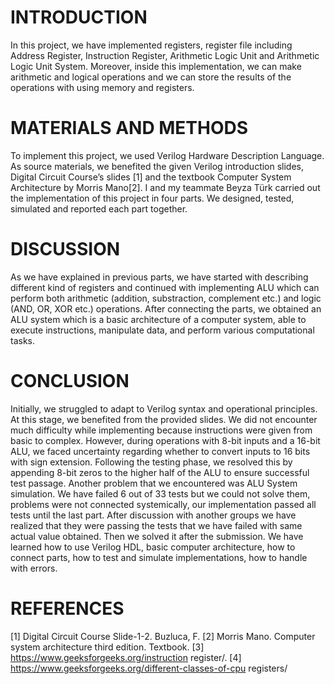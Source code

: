 # INTRODUCTION
 In this project, we have implemented registers, register file including Address Register,
 Instruction Register, Arithmetic Logic Unit and Arithmetic Logic Unit System. Moreover,
 inside this implementation, we can make arithmetic and logical operations and we can
 store the results of the operations with using memory and registers.
 # MATERIALS AND METHODS
 To implement this project, we used Verilog Hardware Description Language. As source
 materials, we benefited the given Verilog introduction slides, Digital Circuit Course’s slides
 [1] and the textbook Computer System Architecture by Morris Mano[2]. I and my teammate Beyza Türk carried out
 the implementation of this project in four parts. We designed, tested, simulated and
 reported each part together.
# DISCUSSION
 As we have explained in previous parts, we have started with describing different kind
 of registers and continued with implementing ALU which can perform both arithmetic
 (addition, substraction, complement etc.) and logic (AND, OR, XOR etc.) operations.
 After connecting the parts, we obtained an ALU system which is a basic architecture of
 a computer system, able to execute instructions, manipulate data, and perform various
 computational tasks.
 
# CONCLUSION
 Initially, we struggled to adapt to Verilog syntax and operational principles. At this
 stage, we benefited from the provided slides. We did not encounter much difficulty while
 implementing because instructions were given from basic to complex. However, during
 operations with 8-bit inputs and a 16-bit ALU, we faced uncertainty regarding whether to
 convert inputs to 16 bits with sign extension. Following the testing phase, we resolved this
 by appending 8-bit zeros to the higher half of the ALU to ensure successful test passage.
 Another problem that we encountered was ALU System simulation. We have failed 6
 out of 33 tests but we could not solve them, problems were not connected systemically,
 our implementation passed all tests until the last part. After discussion with another
 groups we have realized that they were passing the tests that we have failed with same
 actual value obtained. Then we solved it after the submission. We have learned how to use Verilog HDL, basic computer
 architecture, how to connect parts, how to test and simulate implementations, how to
 handle with errors.

 # REFERENCES
 [1] Digital Circuit Course Slide-1-2. Buzluca, F. 
 [2] Morris Mano. Computer system architecture third edition. Textbook.
 [3] https://www.geeksforgeeks.org/instruction register/.
 [4] https://www.geeksforgeeks.org/different-classes-of-cpu registers/
